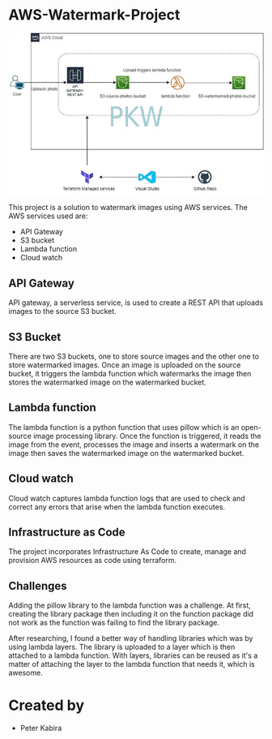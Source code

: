 # AWS-Watermark-Project
![Architecture Diagram](MarkdownFiles/ArchitecturalDiagram.jpg)

This project is a solution to watermark images using AWS services. The AWS services used are:
* API Gateway
* S3 bucket
* Lambda function
* Cloud watch

## API Gateway
API gateway, a serverless service, is used to create a REST API that uploads images to the source S3 bucket.

## S3 Bucket
There are two S3 buckets, one to store source images and the other one to store watermarked images. Once an image is uploaded on the source bucket, it triggers the lambda function which watermarks the image then stores the watermarked image on the watermarked bucket.

## Lambda function
The lambda function is a python function that uses pillow which is an open-source image processing library. Once the function is triggered, it reads the image from the event, processes the image and inserts a watermark on the image then saves the watermarked image on the watermarked bucket.

## Cloud watch
Cloud watch captures lambda function logs that are used to check and correct any errors that arise when the lambda function executes.

## Infrastructure as Code
The project incorporates Infrastructure As Code to create, manage and provision AWS resources as code using terraform.

## Challenges
Adding the pillow library to the lambda function was a challenge. At first, creating the library package then including it on the function package did not work as the function was failing to find the library package.

After researching, I found a better way of handling libraries which was by using lambda layers. The library is uploaded to a layer which is then attached to a lambda function. With layers, libraries can be reused as it's a matter of attaching the layer to the lambda function that needs it, which is awesome.

# Created by
* Peter Kabira